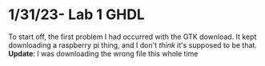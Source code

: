 # 1/31/23- Lab 1 GHDL 


To start off, the first problem I had occurred with the GTK download.
It kept downloading a raspberry pi thing, and I don't *think* it's supposed to be that. 
**Update**: I was downloading the wrong file this whole time
